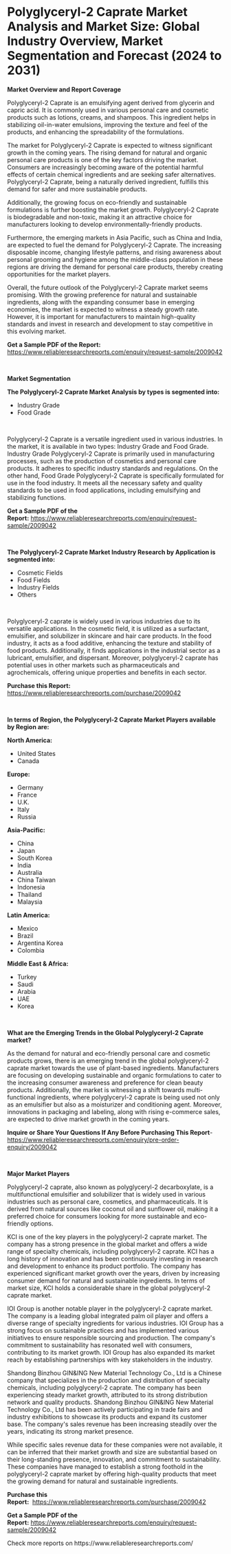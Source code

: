 <p><h1>Polyglyceryl-2 Caprate Market Analysis and Market Size: Global Industry Overview, Market Segmentation and Forecast (2024 to 2031)</h1></p><p><strong>Market Overview and Report Coverage</strong></p>
<p><p>Polyglyceryl-2 Caprate is an emulsifying agent derived from glycerin and capric acid. It is commonly used in various personal care and cosmetic products such as lotions, creams, and shampoos. This ingredient helps in stabilizing oil-in-water emulsions, improving the texture and feel of the products, and enhancing the spreadability of the formulations.</p><p>The market for Polyglyceryl-2 Caprate is expected to witness significant growth in the coming years. The rising demand for natural and organic personal care products is one of the key factors driving the market. Consumers are increasingly becoming aware of the potential harmful effects of certain chemical ingredients and are seeking safer alternatives. Polyglyceryl-2 Caprate, being a naturally derived ingredient, fulfills this demand for safer and more sustainable products.</p><p>Additionally, the growing focus on eco-friendly and sustainable formulations is further boosting the market growth. Polyglyceryl-2 Caprate is biodegradable and non-toxic, making it an attractive choice for manufacturers looking to develop environmentally-friendly products.</p><p>Furthermore, the emerging markets in Asia Pacific, such as China and India, are expected to fuel the demand for Polyglyceryl-2 Caprate. The increasing disposable income, changing lifestyle patterns, and rising awareness about personal grooming and hygiene among the middle-class population in these regions are driving the demand for personal care products, thereby creating opportunities for the market players.</p><p>Overall, the future outlook of the Polyglyceryl-2 Caprate market seems promising. With the growing preference for natural and sustainable ingredients, along with the expanding consumer base in emerging economies, the market is expected to witness a steady growth rate. However, it is important for manufacturers to maintain high-quality standards and invest in research and development to stay competitive in this evolving market.</p></p>
<p><strong>Get a Sample PDF of the Report:</strong> <a href="https://www.reliableresearchreports.com/enquiry/request-sample/2009042">https://www.reliableresearchreports.com/enquiry/request-sample/2009042</a></p>
<p>&nbsp;</p>
<p><strong>Market Segmentation</strong></p>
<p><strong>The Polyglyceryl-2 Caprate Market Analysis by types is segmented into:</strong></p>
<p><ul><li>Industry Grade</li><li>Food Grade</li></ul></p>
<p>&nbsp;</p>
<p><p>Polyglyceryl-2 Caprate is a versatile ingredient used in various industries. In the market, it is available in two types: Industry Grade and Food Grade. Industry Grade Polyglyceryl-2 Caprate is primarily used in manufacturing processes, such as the production of cosmetics and personal care products. It adheres to specific industry standards and regulations. On the other hand, Food Grade Polyglyceryl-2 Caprate is specifically formulated for use in the food industry. It meets all the necessary safety and quality standards to be used in food applications, including emulsifying and stabilizing functions.</p></p>
<p><strong>Get a Sample PDF of the Report:</strong>&nbsp;<a href="https://www.reliableresearchreports.com/enquiry/request-sample/2009042">https://www.reliableresearchreports.com/enquiry/request-sample/2009042</a></p>
<p>&nbsp;</p>
<p><strong>The Polyglyceryl-2 Caprate Market Industry Research by Application is segmented into:</strong></p>
<p><ul><li>Cosmetic Fields</li><li>Food Fields</li><li>Industry Fields</li><li>Others</li></ul></p>
<p>&nbsp;</p>
<p><p>Polyglyceryl-2 caprate is widely used in various industries due to its versatile applications. In the cosmetic field, it is utilized as a surfactant, emulsifier, and solubilizer in skincare and hair care products. In the food industry, it acts as a food additive, enhancing the texture and stability of food products. Additionally, it finds applications in the industrial sector as a lubricant, emulsifier, and dispersant. Moreover, polyglyceryl-2 caprate has potential uses in other markets such as pharmaceuticals and agrochemicals, offering unique properties and benefits in each sector.</p></p>
<p><strong>Purchase this Report:</strong>&nbsp; <a href="https://www.reliableresearchreports.com/purchase/2009042">https://www.reliableresearchreports.com/purchase/2009042</a></p>
<p>&nbsp;</p>
<p><strong>In terms of Region, the Polyglyceryl-2 Caprate Market Players available by Region are:</strong></p>
<p>
    <p> <strong> North America: </strong>
        <ul>
            <li>United States</li>
            <li>Canada</li>
        </ul>
        </p> 
    <p> <strong> Europe: </strong>
        <ul>
            <li>Germany</li>
            <li>France</li>
            <li>U.K.</li>
            <li>Italy</li>
            <li>Russia</li>
        </ul>
        </p> 
    <p> <strong> Asia-Pacific: </strong>
        <ul>
            <li>China</li>
            <li>Japan</li>
            <li>South Korea</li>
            <li>India</li>
            <li>Australia</li>
            <li>China Taiwan</li>
            <li>Indonesia</li>
            <li>Thailand</li>
            <li>Malaysia</li>
        </ul>
        </p> 
    <p> <strong> Latin America: </strong>
        <ul>
            <li>Mexico</li>
            <li>Brazil</li>
            <li>Argentina Korea</li>
            <li>Colombia</li>
        </ul>
        </p> 
    <p> <strong> Middle East & Africa: </strong>
        <ul>
            <li>Turkey</li>
            <li>Saudi</li>
            <li>Arabia</li>
            <li>UAE</li>
            <li>Korea</li>
        </ul>
    </p>
    </p>
<p>&nbsp;</p>
<p><strong>What are the Emerging Trends in the Global Polyglyceryl-2 Caprate market?</strong></p>
<p><p>As the demand for natural and eco-friendly personal care and cosmetic products grows, there is an emerging trend in the global polyglyceryl-2 caprate market towards the use of plant-based ingredients. Manufacturers are focusing on developing sustainable and organic formulations to cater to the increasing consumer awareness and preference for clean beauty products. Additionally, the market is witnessing a shift towards multi-functional ingredients, where polyglyceryl-2 caprate is being used not only as an emulsifier but also as a moisturizer and conditioning agent. Moreover, innovations in packaging and labeling, along with rising e-commerce sales, are expected to drive market growth in the coming years.</p></p>
<p><strong>Inquire or Share Your Questions If Any Before Purchasing This Report</strong>- <a href="https://www.reliableresearchreports.com/enquiry/pre-order-enquiry/2009042">https://www.reliableresearchreports.com/enquiry/pre-order-enquiry/2009042</a></p>
<p>&nbsp;</p>
<p><strong>Major Market Players</strong></p>
<p><p>Polyglyceryl-2 caprate, also known as polyglyceryl-2 decarboxylate, is a multifunctional emulsifier and solubilizer that is widely used in various industries such as personal care, cosmetics, and pharmaceuticals. It is derived from natural sources like coconut oil and sunflower oil, making it a preferred choice for consumers looking for more sustainable and eco-friendly options.</p><p>KCI is one of the key players in the polyglyceryl-2 caprate market. The company has a strong presence in the global market and offers a wide range of specialty chemicals, including polyglyceryl-2 caprate. KCI has a long history of innovation and has been continuously investing in research and development to enhance its product portfolio. The company has experienced significant market growth over the years, driven by increasing consumer demand for natural and sustainable ingredients. In terms of market size, KCI holds a considerable share in the global polyglyceryl-2 caprate market.</p><p>IOI Group is another notable player in the polyglyceryl-2 caprate market. The company is a leading global integrated palm oil player and offers a diverse range of specialty ingredients for various industries. IOI Group has a strong focus on sustainable practices and has implemented various initiatives to ensure responsible sourcing and production. The company's commitment to sustainability has resonated well with consumers, contributing to its market growth. IOI Group has also expanded its market reach by establishing partnerships with key stakeholders in the industry.</p><p>Shandong Binzhou GIN&ING New Material Technology Co., Ltd is a Chinese company that specializes in the production and distribution of specialty chemicals, including polyglyceryl-2 caprate. The company has been experiencing steady market growth, attributed to its strong distribution network and quality products. Shandong Binzhou GIN&ING New Material Technology Co., Ltd has been actively participating in trade fairs and industry exhibitions to showcase its products and expand its customer base. The company's sales revenue has been increasing steadily over the years, indicating its strong market presence.</p><p>While specific sales revenue data for these companies were not available, it can be inferred that their market growth and size are substantial based on their long-standing presence, innovation, and commitment to sustainability. These companies have managed to establish a strong foothold in the polyglyceryl-2 caprate market by offering high-quality products that meet the growing demand for natural and sustainable ingredients.</p></p>
<p><strong>Purchase this Report:</strong>&nbsp;&nbsp;<a href="https://www.reliableresearchreports.com/purchase/2009042">https://www.reliableresearchreports.com/purchase/2009042</a></p>
<p></p>
<p><strong>Get a Sample PDF of the Report:</strong>&nbsp;<a href="https://www.reliableresearchreports.com/enquiry/request-sample/2009042">https://www.reliableresearchreports.com/enquiry/request-sample/2009042</a></p>
<p>Check more reports on https://www.reliableresearchreports.com/</p>